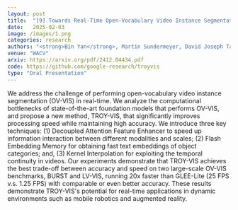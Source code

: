 ```yaml
---
layout: post
title:  "[9] Towards Real-Time Open-Vocabulary Video Instance Segmentation"
date:   2025-02-03
image: /images/1.png
categories: research
authors: "<strong>Bin Yan</strong>, Martin Sundermeyer, David Joseph Tan, Huchuan Lu, Federico Tombari"
venue: "WACV"
arxiv: https://arxiv.org/pdf/2412.04434.pdf
code: https://github.com/google-research/troyvis
type: "Oral Presentation"
---
```


We address the challenge of performing open-vocabulary video instance segmentation (OV-VIS) in real-time. We analyze the computational bottlenecks of state-of-the-art foundation models that performs OV-VIS, and propose a new method, TROY-VIS, that significantly improves processing speed while maintaining high accuracy. We introduce three key techniques: (1) Decoupled Attention Feature Enhancer to speed up information interaction between different modalities and scales; (2) Flash Embedding Memory for obtaining fast text embeddings of object categories; and, (3) Kernel Interpolation for exploiting the temporal continuity in videos. Our experiments demonstrate that TROY-VIS achieves the best trade-off between accuracy and speed on two large-scale OV-VIS benchmarks, BURST and LV-VIS, running 20x faster than GLEE-Lite (25 FPS v.s. 1.25 FPS) with comparable or even better accuracy. These results demonstrate TROY-VIS's potential for real-time applications in dynamic environments such as mobile robotics and augmented reality. 